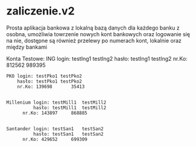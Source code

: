 # zaliczenie.v2

Prosta aplikacja bankowa z lokalną bazą danych dla każdego banku z osobna, umożliwia towrzenie nowych kont bankowych oraz logowanie się na nie,
dostępne są również przelewy po numerach kont, lokalnie oraz między bankami 

Konta Testowe:
	ING login: testIng1	testIng2
	    hasło: testIng1	testIng2
	    nr.Ko: 812562       989395


	PKO login: testPko1	testPko2
	    hasło: testPko1	testPko2
	    nr.Ko: 139698       35413


	Millenium login: testMill1	testMill2
	    	  hasło: testMill1	testMill2
 		  nr.Ko: 143897		868885


	Santander login: testSan1	testSan2
	    	  hasło: testSan1	testSan2
		  nr.Ko: 429652		699309
